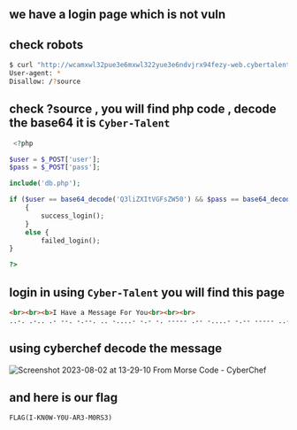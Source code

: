 ## we have a login page which is not vuln 

## check robots 
```bash
$ curl "http://wcamxwl32pue3e6mxwl322yue3e6ndvjrx94fezy-web.cybertalentslabs.com/robots.txt"
User-agent: *
Disallow: /?source
```

## check ?source , you will find php code , decode the base64 it is `Cyber-Talent`
```php
 <?php

$user = $_POST['user'];
$pass = $_POST['pass'];

include('db.php');

if ($user == base64_decode('Q3liZXItVGFsZW50') && $pass == base64_decode('Q3liZXItVGFsZW50'))
    {
        success_login();
    }
    else {
        failed_login();
}

?> 
```

## login in using `Cyber-Talent` you will find this page
```html
<br><br><b>I Have a Message For You<br><br><br>
..-. .-.. .- --. -.--. .. -....- -.- -. ----- .-- -....- -.-- ----- ..- -....- .- .-. ...-- -....- -- ----- .-. ... ...-- -.--.-
```

## using cyberchef decode the message 
![Screenshot 2023-08-02 at 13-29-10 From Morse Code - CyberChef](https://github.com/kiro6/writeups-ctfs/assets/57776872/53511f15-c74b-4815-a235-dfea09e320a3)

 ## and here is our flag
```
FLAG(I-KN0W-Y0U-AR3-M0RS3)
```
